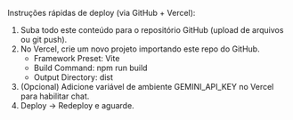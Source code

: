Instruções rápidas de deploy (via GitHub + Vercel):
1) Suba todo este conteúdo para o repositório GitHub (upload de arquivos ou git push).
2) No Vercel, crie um novo projeto importando este repo do GitHub.
   - Framework Preset: Vite
   - Build Command: npm run build
   - Output Directory: dist
3) (Opcional) Adicione variável de ambiente GEMINI_API_KEY no Vercel para habilitar chat.
4) Deploy -> Redeploy e aguarde.
